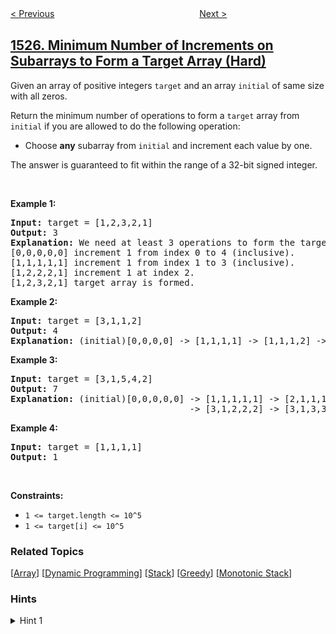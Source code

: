 <!--|This file generated by command(leetcode description); DO NOT EDIT.    |-->
<!--+----------------------------------------------------------------------+-->
<!--|@author    awesee <openset.wang@gmail.com>                           |-->
<!--|@link      https://github.com/awesee                                 |-->
<!--|@home      https://github.com/awesee/leetcode                        |-->
<!--+----------------------------------------------------------------------+-->

[< Previous](../number-of-good-ways-to-split-a-string "Number of Good Ways to Split a String")
　　　　　　　　　　　　　　　　
[Next >](../patients-with-a-condition "Patients With a Condition")

## [1526. Minimum Number of Increments on Subarrays to Form a Target Array (Hard)](https://leetcode.com/problems/minimum-number-of-increments-on-subarrays-to-form-a-target-array "形成目标数组的子数组最少增加次数")

<p>Given an array of positive integers <code>target</code> and an array <code>initial</code> of same size with all zeros.</p>

<p>Return the minimum number of operations to form a <code>target</code> array from <code>initial</code>&nbsp;if you are allowed to do the following operation:</p>

<ul>
	<li>Choose <strong>any</strong> subarray from <code>initial</code>&nbsp;and increment each value by one.</li>
</ul>
The answer is guaranteed to fit within the range of a 32-bit signed integer.
<p>&nbsp;</p>
<p><strong>Example 1:</strong></p>

<pre>
<strong>Input:</strong> target = [1,2,3,2,1]
<strong>Output:</strong> 3
<strong>Explanation: </strong>We need at least 3 operations to form the target array from the initial array.
[0,0,0,0,0] increment 1 from index 0 to 4&nbsp;(inclusive).
[1,1,1,1,1] increment 1 from index 1 to 3&nbsp;(inclusive).
[1,2,2,2,1] increment 1 at index 2.
[1,2,3,2,1] target array is formed.
</pre>

<p><strong>Example 2:</strong></p>

<pre>
<strong>Input:</strong> target = [3,1,1,2]
<strong>Output:</strong> 4
<strong>Explanation: </strong>(initial)[0,0,0,0] -&gt; [1,1,1,1] -&gt; [1,1,1,2] -&gt; [2,1,1,2] -&gt; [3,1,1,2] (target).
</pre>

<p><strong>Example 3:</strong></p>

<pre>
<strong>Input:</strong> target = [3,1,5,4,2]
<strong>Output:</strong> 7
<strong>Explanation: </strong>(initial)[0,0,0,0,0] -&gt; [1,1,1,1,1] -&gt; [2,1,1,1,1] -&gt; [3,1,1,1,1] 
                                  -&gt; [3,1,2,2,2] -&gt; [3,1,3,3,2] -&gt; [3,1,4,4,2] -&gt; [3,1,5,4,2] (target).
</pre>

<p><strong>Example 4:</strong></p>

<pre>
<strong>Input:</strong> target = [1,1,1,1]
<strong>Output:</strong> 1
</pre>

<p>&nbsp;</p>
<p><strong>Constraints:</strong></p>

<ul>
	<li><code>1 &lt;= target.length &lt;= 10^5</code></li>
	<li><code>1 &lt;= target[i] &lt;= 10^5</code></li>
</ul>

### Related Topics
  [[Array](../../tag/array/README.md)]
  [[Dynamic Programming](../../tag/dynamic-programming/README.md)]
  [[Stack](../../tag/stack/README.md)]
  [[Greedy](../../tag/greedy/README.md)]
  [[Monotonic Stack](../../tag/monotonic-stack/README.md)]

### Hints
<details>
<summary>Hint 1</summary>
For a given range of values in target, an optimal strategy is to increment the entire range by the minimum value. The minimum in a range could be obtained with Range minimum query or Segment trees algorithm.
</details>
